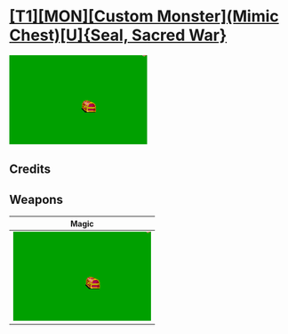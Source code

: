 # [\[T1\]\[MON\]\[Custom Monster\]\(Mimic Chest\)\[U\]{Seal, Sacred War}](./%5BT1%5D%5BMON%5D%5BCustom%20Monster%5D(Mimic%20Chest)%5BU%5D%7BSeal,%20Sacred%20War%7D)

<img src="./6.%20Magic/Magic_000.png" alt="[T1][MON][Custom Monster](Mimic Chest)[U]{Seal, Sacred War} standing" />

## Credits



## Weapons


|Magic |
|  :---: |
| <img alt="Magic animation" src="./6.%20Magic/Magic.gif" /> |
